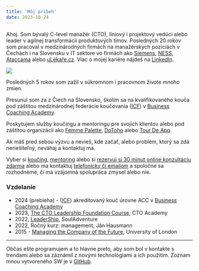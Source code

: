 ```yaml
---
title: 'Môj príbeh'
date: 2023-10-24
---
```


Ahoj. Som bývalý C-level manažér (CTO), líniový i projektový vedúci alebo leader v agilnej transformácií produktových tímov. Posledných 20 rokov som pracoval v medzinárodných firmách na manažérskych pozíciách v Čechách i na Slovensku v IT sektore vo firmách ako [Siemens](https://www.siemens.com/sk/sk.html), [NESS](https://www.ness.com/ness-czech/), [Ataccama](https://www.ataccama.com/) alebo [uLékaře.cz](https://www.ulekare.cz/). Viac o mojej kariére nájdeš na [LinkedIn](https://www.linkedin.com/in/stanislavvalasek/).

![](/images/Stanislav%20Valasek.HEIC)

Posledných 5 rokov som zažil v súkromnom i pracovnom živote mnoho zmien.

Presunul som za z Čiech na Slovensko, školím sa na kvalifikovaného kouča pod záštitou medzinárodnej federácie koučovania ([ICF](https://coachingfederation.org/)) v [Business Coaching Academy](https://www.koucovaciaskola.sk/kurz-biznis-koucing).

Poskytujem služby koučingu a mentoringu pre svojich klientov alebo pod záštitou organizácií ako [Femme Palette](https://www.femmepalette.com/), [DoToho](https://dotoho.pro/) alebo [Tour De App](https://tourdeapp.cz/).

Ak máš pred sebou výzvu a nevieš, kde začať, alebo problém, ktorý sa zdá neriešiteľný, neváhaj a kontaktuj ma.

Vyber si [koučing](../koucing), [mentoring](../mentoring) alebo si [rezervuj si 30 minut online konzultáciu zdarma](https://calendar.app.google/fNxKmJxX3D3HStkb9) alebo ma kontaktuj [telefonicky či emailom](../kontakt) a spoločne sa rozhodneme, či má vzájomná spolupráca zmysel alebo nie.

### Vzdelanie
- 2024 (prebieha) - ([ICF](https://coachingfederation.org/)) akreditovaný kouč úrovne ACC v [Business Coaching Academy](https://www.koucovaciaskola.sk/kurz-biznis-koucing)
- 2023, [The CTO Leadership Foundation Course](https://platform.cto.academy/course_certificate/1698655958859x486784929617848100), CTO Academy
- 2022, [LeaderShip](https://souladventure.cz/souladventure-leadership/), SoulAdventure
- 2022, Ročný kurz: management, Ján Hausmann
- 2015 - [Managing the Company of the Future](https://www.coursera.org/account/accomplishments/verify/mbHTGpaVp9czYC2z), University of London

---

Občas ešte programujem a to hlavne preto, aby som bol v kontakte s trendami alebo sa záznámil z novými technológiami a ich použitím. Zoznam mnou vytvoreného SW je v [GitHub](https://github.com/valasek/).
